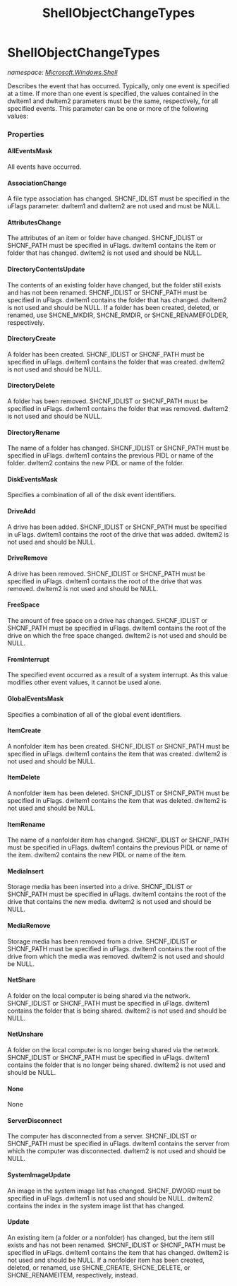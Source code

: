 ﻿---
title: ShellObjectChangeTypes
---

# ShellObjectChangeTypes
_namespace: [Microsoft.Windows.Shell](N-Microsoft.Windows.Shell.html)_

Describes the event that has occurred. 
 Typically, only one event is specified at a time. 
 If more than one event is specified, 
 the values contained in the dwItem1 and dwItem2 parameters must be the same, 
 respectively, for all specified events. 
 This parameter can be one or more of the following values:



### Properties

#### AllEventsMask
All events have occurred.
#### AssociationChange
A file type association has changed. 
 SHCNF_IDLIST must be specified in the uFlags parameter. 
 dwItem1 and dwItem2 are not used and must be NULL.
#### AttributesChange
The attributes of an item or folder have changed. 
 SHCNF_IDLIST or SHCNF_PATH must be specified in uFlags. 
 dwItem1 contains the item or folder that has changed.
 dwItem2 is not used and should be NULL.
#### DirectoryContentsUpdate
The contents of an existing folder have changed, but the folder still exists and has not been renamed. 
 SHCNF_IDLIST or SHCNF_PATH must be specified in uFlags. 
 dwItem1 contains the folder that has changed. 
 dwItem2 is not used and should be NULL. 
 If a folder has been created, deleted, or renamed, use SHCNE_MKDIR, SHCNE_RMDIR, or SHCNE_RENAMEFOLDER, respectively.
#### DirectoryCreate
A folder has been created. SHCNF_IDLIST or SHCNF_PATH must be specified in uFlags. 
 dwItem1 contains the folder that was created. 
 dwItem2 is not used and should be NULL.
#### DirectoryDelete
A folder has been removed. SHCNF_IDLIST or SHCNF_PATH must be specified in uFlags. 
 dwItem1 contains the folder that was removed. 
 dwItem2 is not used and should be NULL.
#### DirectoryRename
The name of a folder has changed. SHCNF_IDLIST or SHCNF_PATH must be specified in uFlags. 
 dwItem1 contains the previous PIDL or name of the folder. 
 dwItem2 contains the new PIDL or name of the folder.
#### DiskEventsMask
Specifies a combination of all of the disk event identifiers.
#### DriveAdd
A drive has been added. SHCNF_IDLIST or SHCNF_PATH must be specified in uFlags. 
 dwItem1 contains the root of the drive that was added. 
 dwItem2 is not used and should be NULL.
#### DriveRemove
A drive has been removed. SHCNF_IDLIST or SHCNF_PATH must be specified in uFlags. 
 dwItem1 contains the root of the drive that was removed. 
 dwItem2 is not used and should be NULL.
#### FreeSpace
The amount of free space on a drive has changed. 
 SHCNF_IDLIST or SHCNF_PATH must be specified in uFlags. 
 dwItem1 contains the root of the drive on which the free space changed. 
 dwItem2 is not used and should be NULL.
#### FromInterrupt
The specified event occurred as a result of a system interrupt. 
 As this value modifies other event values, it cannot be used alone.
#### GlobalEventsMask
Specifies a combination of all of the global event identifiers.
#### ItemCreate
A nonfolder item has been created. SHCNF_IDLIST or SHCNF_PATH must be specified in uFlags. 
 dwItem1 contains the item that was created.
 dwItem2 is not used and should be NULL.
#### ItemDelete
A nonfolder item has been deleted. SHCNF_IDLIST or SHCNF_PATH must be specified in uFlags. 
 dwItem1 contains the item that was deleted. 
 dwItem2 is not used and should be NULL.
#### ItemRename
The name of a nonfolder item has changed. 
 SHCNF_IDLIST or SHCNF_PATH must be specified in uFlags. 
 dwItem1 contains the previous PIDL or name of the item. 
 dwItem2 contains the new PIDL or name of the item.
#### MediaInsert
Storage media has been inserted into a drive. SHCNF_IDLIST or SHCNF_PATH must be specified in uFlags. 
 dwItem1 contains the root of the drive that contains the new media. 
 dwItem2 is not used and should be NULL.
#### MediaRemove
Storage media has been removed from a drive. SHCNF_IDLIST or SHCNF_PATH must be specified in uFlags. 
 dwItem1 contains the root of the drive from which the media was removed. 
 dwItem2 is not used and should be NULL.
#### NetShare
A folder on the local computer is being shared via the network. 
 SHCNF_IDLIST or SHCNF_PATH must be specified in uFlags. 
 dwItem1 contains the folder that is being shared. 
 dwItem2 is not used and should be NULL.
#### NetUnshare
A folder on the local computer is no longer being shared via the network. 
 SHCNF_IDLIST or SHCNF_PATH must be specified in uFlags. 
 dwItem1 contains the folder that is no longer being shared. 
 dwItem2 is not used and should be NULL.
#### None
None
#### ServerDisconnect
The computer has disconnected from a server. 
 SHCNF_IDLIST or SHCNF_PATH must be specified in uFlags. 
 dwItem1 contains the server from which the computer was disconnected. 
 dwItem2 is not used and should be NULL.
#### SystemImageUpdate
An image in the system image list has changed. 
 SHCNF_DWORD must be specified in uFlags.
 dwItem1 is not used and should be NULL.
 dwItem2 contains the index in the system image list that has changed.
#### Update
An existing item (a folder or a nonfolder) has changed, but the item still exists and has not been renamed. 
 SHCNF_IDLIST or SHCNF_PATH must be specified in uFlags. 
 dwItem1 contains the item that has changed. 
 dwItem2 is not used and should be NULL. 
 If a nonfolder item has been created, deleted, or renamed, 
 use SHCNE_CREATE, SHCNE_DELETE, or SHCNE_RENAMEITEM, respectively, instead.


